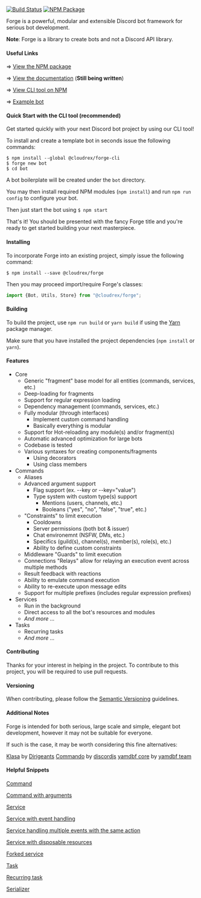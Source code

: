 [![Build Status](https://travis-ci.com/discord-forge/forge.svg?branch=dev-2.0)](https://travis-ci.com/discord-forge/forge?branch=dev-2.0)
[![NPM Package](https://badge.fury.io/js/%40cloudrex%2Fforge.svg)](https://www.npmjs.com/package/@cloudrex/forge)

Forge is a powerful, modular and extensible Discord bot framework for serious bot development.

**Note**: Forge is a library to create bots and not a Discord API library.

#### Useful Links

=> [View the NPM package](https://www.npmjs.com/package/@cloudrex/forge)

=> [View the documentation](https://cloudrex.gitbook.io/forge/) (**Still being written**)

=> [View CLI tool on NPM](https://www.npmjs.com/package/@cloudrex/forge-cli)

=> [Example bot](https://github.com/discord-forge/example-forge-bot)

#### Quick Start with the CLI tool (recommended)

Get started quickly with your next Discord bot project by using our CLI tool!

To install and create a template bot in seconds issue the following commands:

```
$ npm install --global @cloudrex/forge-cli
$ forge new bot
$ cd bot
```

A bot boilerplate will be created under the `bot` directory.

You may then install required NPM modules (`npm install`) and run `npm run config` to configure your bot.

Then just start the bot using `$ npm start`

That's it! You should be presented with the fancy Forge title and you're ready to get started building your next masterpiece.

#### Installing

To incorporate Forge into an existing project, simply issue the following command:

`$ npm install --save @cloudrex/forge`

Then you may proceed import/require Forge's classes:

```ts
import {Bot, Utils, Store} from "@cloudrex/forge";
```

#### Building

To build the project, use `npm run build` or `yarn build` if using the [Yarn](https://yarnpkg.com/) package manager.

Make sure that you have installed the project dependencies (`npm install` or `yarn`).

#### Features

* Core
    * Generic "fragment" base model for all entities (commands, services, etc.)
    * Deep-loading for fragments
    * Support for regular expression loading
    * Dependency management (commands, services, etc.)
    * Fully modular (through interfaces)
        * Implement custom command handling
        * Basically everything is modular
    * Support for Hot-reloading any module(s) and/or fragment(s)
    * Automatic advanced optimization for large bots
    * Codebase is tested
    * Various syntaxes for creating components/fragments
        * Using decorators
        * Using class members
* Commands
    * Aliases
    * Advanced argument support
        * Flag support (ex. --key or --key="value")
        * Type system with custom type(s) support
            * Mentions (users, channels, etc.)
            * Booleans ("yes", "no", "false", "true", etc.)
    * "Constraints" to limit execution
        * Cooldowns
        * Server permissions (both bot & issuer)
        * Chat environemnt (NSFW, DMs, etc.)
        * Specifics (guild(s), channel(s), member(s), role(s), etc.)
        * Ability to define custom constraints
    * Middleware "Guards" to limit execution
    * Connections "Relays" allow for relaying an execution event across multiple methods
    * Result feedback with reactions
    * Ability to emulate command execution
    * Ability to re-execute upon message edits
    * Support for multiple prefixes (includes regular expression prefixes)
* Services
    * Run in the background
    * Direct access to all the bot's resources and modules
    * *And more ...*
* Tasks
    * Recurring tasks
    * *And more ...*

#### Contributing

Thanks for your interest in helping in the project. To contribute to this project, you will be required to use pull requests.

#### Versioning

When contributing, please follow the [Semantic Versioning](https://semver.org/) guidelines.

#### Additional Notes

Forge is intended for both serious, large scale and simple, elegant bot development, however it may not be suitable for everyone.

If such is the case, it may be worth considering this fine alternatives:

[Klasa](https://github.com/dirigeants/klasa) by [Dirigeants](https://github.com/dirigeants)
[Commando](https://github.com/discordjs/Commando) by [discordjs](https://github.com/discordjs)
[yamdbf core](https://github.com/yamdbf/core) by [yamdbf team](https://github.com/yamdbf)

#### Helpful Snippets

[Command](https://github.com/discord-forge/forge/blob/dev-2.0/EXAMPLES.MD#command)

[Command with arguments](https://github.com/discord-forge/forge/blob/dev-2.0/EXAMPLES.MD#command-with-arguments)

[Service](https://github.com/discord-forge/forge/blob/dev-2.0/EXAMPLES.MD#service)

[Service with event handling](https://github.com/discord-forge/forge/blob/dev-2.0/EXAMPLES.MD#service-with-event-handling)

[Service handling multiple events with the same action](https://github.com/discord-forge/forge/blob/dev-2.0/EXAMPLES.MD#service-handling-multiple-events-with-the-same-action)

[Service with disposable resources](https://github.com/discord-forge/forge/blob/dev-2.0/EXAMPLES.MD#service-with-disposable-resources)

[Forked service](https://github.com/discord-forge/forge/blob/dev-2.0/EXAMPLES.MD#forked-service)

[Task](https://github.com/discord-forge/forge/blob/dev-2.0/EXAMPLES.MD#task)

[Recurring task](https://github.com/discord-forge/forge/blob/dev-2.0/EXAMPLES.MD#recurring-task)

[Serializer](https://github.com/discord-forge/forge/blob/dev-2.0/EXAMPLES.MD#serializer)
